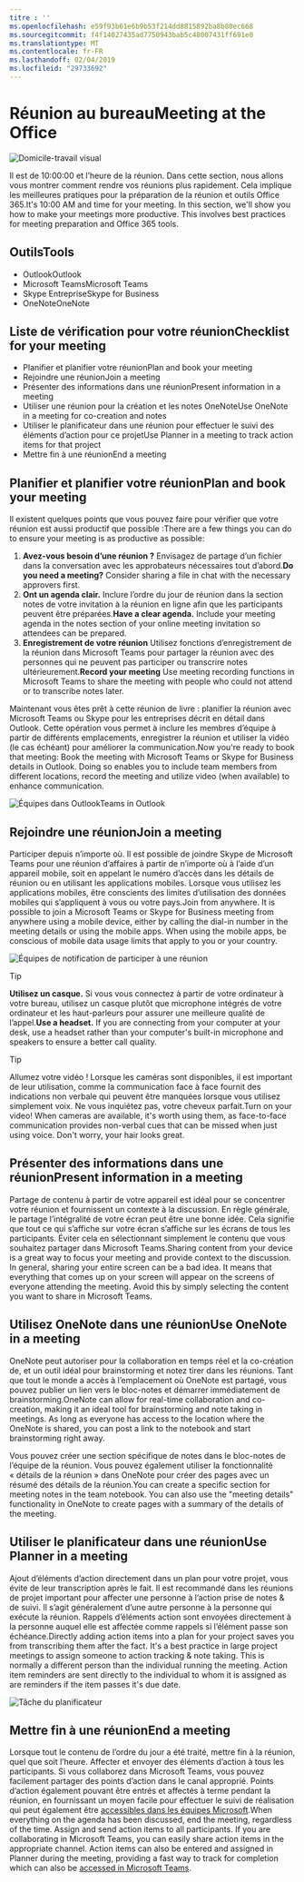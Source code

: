 ```yaml
---
titre : ''
ms.openlocfilehash: e59f93b61e6b9b53f214dd8815892ba8b80ec668
ms.sourcegitcommit: f4f14027435ad7750943bab5c48007431ff691e0
ms.translationtype: MT
ms.contentlocale: fr-FR
ms.lasthandoff: 02/04/2019
ms.locfileid: "29733692"
---
```

# <a name="meeting-at-the-office"></a><span data-ttu-id="c22e0-102">Réunion au bureau</span><span class="sxs-lookup"><span data-stu-id="c22e0-102">Meeting at the Office</span></span>

![Domicile-travail visual](media/ditl_meeting.png)

<span data-ttu-id="c22e0-p101">Il est de 10:00:00 et l’heure de la réunion. Dans cette section, nous allons vous montrer comment rendre vos réunions plus rapidement.  Cela implique les meilleures pratiques pour la préparation de la réunion et outils Office 365.</span><span class="sxs-lookup"><span data-stu-id="c22e0-p101">It's 10:00 AM and time for your meeting. In this section, we'll show you how to make your meetings more productive.  This involves best practices for meeting preparation and Office 365 tools.</span></span>  

## <a name="tools"></a><span data-ttu-id="c22e0-107">Outils</span><span class="sxs-lookup"><span data-stu-id="c22e0-107">Tools</span></span>
- <span data-ttu-id="c22e0-108">Outlook</span><span class="sxs-lookup"><span data-stu-id="c22e0-108">Outlook</span></span>
- <span data-ttu-id="c22e0-109">Microsoft Teams</span><span class="sxs-lookup"><span data-stu-id="c22e0-109">Microsoft Teams</span></span>
- <span data-ttu-id="c22e0-110">Skype Entreprise</span><span class="sxs-lookup"><span data-stu-id="c22e0-110">Skype for Business</span></span>
- <span data-ttu-id="c22e0-111">OneNote</span><span class="sxs-lookup"><span data-stu-id="c22e0-111">OneNote</span></span>

## <a name="checklist-for-your-meeting"></a><span data-ttu-id="c22e0-112">Liste de vérification pour votre réunion</span><span class="sxs-lookup"><span data-stu-id="c22e0-112">Checklist for your meeting</span></span>
- <span data-ttu-id="c22e0-113">Planifier et planifier votre réunion</span><span class="sxs-lookup"><span data-stu-id="c22e0-113">Plan and book your meeting</span></span>
- <span data-ttu-id="c22e0-114">Rejoindre une réunion</span><span class="sxs-lookup"><span data-stu-id="c22e0-114">Join a meeting</span></span>
- <span data-ttu-id="c22e0-115">Présenter des informations dans une réunion</span><span class="sxs-lookup"><span data-stu-id="c22e0-115">Present information in a meeting</span></span>
- <span data-ttu-id="c22e0-116">Utiliser une réunion pour la création et les notes OneNote</span><span class="sxs-lookup"><span data-stu-id="c22e0-116">Use OneNote in a meeting for co-creation and notes</span></span>
- <span data-ttu-id="c22e0-117">Utiliser le planificateur dans une réunion pour effectuer le suivi des éléments d’action pour ce projet</span><span class="sxs-lookup"><span data-stu-id="c22e0-117">Use Planner in a meeting to track action items for that project</span></span>
- <span data-ttu-id="c22e0-118">Mettre fin à une réunion</span><span class="sxs-lookup"><span data-stu-id="c22e0-118">End a meeting</span></span>
 
## <a name="plan-and-book-your-meeting"></a><span data-ttu-id="c22e0-119">Planifier et planifier votre réunion</span><span class="sxs-lookup"><span data-stu-id="c22e0-119">Plan and book your meeting</span></span>
<span data-ttu-id="c22e0-120">Il existent quelques points que vous pouvez faire pour vérifier que votre réunion est aussi productif que possible :</span><span class="sxs-lookup"><span data-stu-id="c22e0-120">There are a few things you can do to ensure your meeting is as productive as possible:</span></span>

1. <span data-ttu-id="c22e0-p102">**Avez-vous besoin d’une réunion ?** Envisagez de partage d’un fichier dans la conversation avec les approbateurs nécessaires tout d’abord.</span><span class="sxs-lookup"><span data-stu-id="c22e0-p102">**Do you need a meeting?** Consider sharing a file in chat with the necessary approvers first.</span></span>  
1. <span data-ttu-id="c22e0-p103">**Ont un agenda clair.**  Inclure l’ordre du jour de réunion dans la section notes de votre invitation à la réunion en ligne afin que les participants peuvent être préparées.</span><span class="sxs-lookup"><span data-stu-id="c22e0-p103">**Have a clear agenda.**  Include your meeting agenda in the notes section of your online meeting invitation so attendees can be prepared.</span></span>
1. <span data-ttu-id="c22e0-125">**Enregistrement de votre réunion**  Utilisez fonctions d’enregistrement de la réunion dans Microsoft Teams pour partager la réunion avec des personnes qui ne peuvent pas participer ou transcrire notes ultérieurement.</span><span class="sxs-lookup"><span data-stu-id="c22e0-125">**Record your meeting**  Use meeting recording functions in Microsoft Teams to share the meeting with people who could not attend or to transcribe notes later.</span></span>  

<span data-ttu-id="c22e0-p104">Maintenant vous êtes prêt à cette réunion de livre : planifier la réunion avec Microsoft Teams ou Skype pour les entreprises décrit en détail dans Outlook. Cette opération vous permet à inclure les membres d’équipe à partir de différents emplacements, enregistrer la réunion et utiliser la vidéo (le cas échéant) pour améliorer la communication.</span><span class="sxs-lookup"><span data-stu-id="c22e0-p104">Now you're ready to book that meeting:  Book the meeting with Microsoft Teams or Skype for Business details in Outlook. Doing so enables you to include team members from different locations, record the meeting and utilize video (when available) to enhance communication.</span></span> 

![<span data-ttu-id="c22e0-128">Équipes dans Outlook</span><span class="sxs-lookup"><span data-stu-id="c22e0-128">Teams in Outlook</span></span> ](media/ditl_teamsoutlook.png)

## <a name="join-a-meeting"></a><span data-ttu-id="c22e0-129">Rejoindre une réunion</span><span class="sxs-lookup"><span data-stu-id="c22e0-129">Join a meeting</span></span>
<span data-ttu-id="c22e0-p105">Participer depuis n’importe où. Il est possible de joindre Skype de Microsoft Teams pour une réunion d’affaires à partir de n’importe où à l’aide d’un appareil mobile, soit en appelant le numéro d’accès dans les détails de réunion ou en utilisant les applications mobiles. Lorsque vous utilisez les applications mobiles, être conscients des limites d’utilisation des données mobiles qui s’appliquent à vous ou votre pays.</span><span class="sxs-lookup"><span data-stu-id="c22e0-p105">Join from anywhere. It is possible to join a Microsoft Teams or Skype for Business meeting from anywhere using a mobile device, either by calling the dial-in number in the meeting details or using the mobile apps. When using the mobile apps, be conscious of mobile data usage limits that apply to you or your country.</span></span>

![Équipes de notification de participer à une réunion](media/ditl_teamsjoin.png)

> [!TIP]
> <span data-ttu-id="c22e0-p106">**Utilisez un casque.** Si vous vous connectez à partir de votre ordinateur à votre bureau, utilisez un casque plutôt que microphone intégrés de votre ordinateur et les haut-parleurs pour assurer une meilleure qualité de l’appel.</span><span class="sxs-lookup"><span data-stu-id="c22e0-p106">**Use a headset.** If you are connecting from your computer at your desk, use a headset rather than your computer's built-in microphone and speakers to ensure a better call quality.</span></span>

> [!TIP]
> <span data-ttu-id="c22e0-p107">Allumez votre vidéo ! Lorsque les caméras sont disponibles, il est important de leur utilisation, comme la communication face à face fournit des indications non verbale qui peuvent être manquées lorsque vous utilisez simplement voix. Ne vous inquiétez pas, votre cheveux parfait.</span><span class="sxs-lookup"><span data-stu-id="c22e0-p107">Turn on your video! When cameras are available, it's worth using them, as face-to-face communication provides non-verbal cues that can be missed when just using voice. Don't worry, your hair looks great.</span></span> 

## <a name="present-information-in-a-meeting"></a><span data-ttu-id="c22e0-139">Présenter des informations dans une réunion</span><span class="sxs-lookup"><span data-stu-id="c22e0-139">Present information in a meeting</span></span>
<span data-ttu-id="c22e0-p108">Partage de contenu à partir de votre appareil est idéal pour se concentrer votre réunion et fournissent un contexte à la discussion. En règle générale, le partage l’intégralité de votre écran peut être une bonne idée. Cela signifie que tout ce qui s’affiche sur votre écran s’affiche sur les écrans de tous les participants. Éviter cela en sélectionnant simplement le contenu que vous souhaitez partager dans Microsoft Teams.</span><span class="sxs-lookup"><span data-stu-id="c22e0-p108">Sharing content from your device is a great way to focus your meeting and provide context to the discussion. In general, sharing your entire screen can be a bad idea. It means that everything that comes up on your screen will appear on the screens of everyone attending the meeting. Avoid this by simply selecting the content you want to share in Microsoft Teams.</span></span> 

## <a name="use-onenote-in-a-meeting"></a><span data-ttu-id="c22e0-144">Utilisez OneNote dans une réunion</span><span class="sxs-lookup"><span data-stu-id="c22e0-144">Use OneNote in a meeting</span></span>
<span data-ttu-id="c22e0-p109">OneNote peut autoriser pour la collaboration en temps réel et la co-création de, et un outil idéal pour brainstorming et notez tirer dans les réunions. Tant que tout le monde a accès à l’emplacement où OneNote est partagé, vous pouvez publier un lien vers le bloc-notes et démarrer immédiatement de brainstorming.</span><span class="sxs-lookup"><span data-stu-id="c22e0-p109">OneNote can allow for real-time collaboration and co-creation, making it an ideal tool for brainstorming and note taking in meetings. As long as everyone has access to the location where the OneNote is shared, you can post a link to the notebook and start brainstorming right away.</span></span>

<span data-ttu-id="c22e0-p110">Vous pouvez créer une section spécifique de notes dans le bloc-notes de l’équipe de la réunion. Vous pouvez également utiliser la fonctionnalité « détails de la réunion » dans OneNote pour créer des pages avec un résumé des détails de la réunion.</span><span class="sxs-lookup"><span data-stu-id="c22e0-p110">You can create a specific section for meeting notes in the team notebook. You can also use the "meeting details" functionality in OneNote to create pages with a summary of the details of the meeting.</span></span>

## <a name="use-planner-in-a-meeting"></a><span data-ttu-id="c22e0-149">Utiliser le planificateur dans une réunion</span><span class="sxs-lookup"><span data-stu-id="c22e0-149">Use Planner in a meeting</span></span>
<span data-ttu-id="c22e0-p111">Ajout d’éléments d’action directement dans un plan pour votre projet, vous évite de leur transcription après le fait. Il est recommandé dans les réunions de projet important pour affecter une personne à l’action prise de notes & de suivi. Il s’agit généralement d’une autre personne à la personne qui exécute la réunion. Rappels d’éléments action sont envoyées directement à la personne auquel elle est affectée comme rappels si l’élément passe son échéance.</span><span class="sxs-lookup"><span data-stu-id="c22e0-p111">Directly adding action items into a plan for your project saves you from transcribing them after the fact. It's a best practice in large project meetings to assign someone to action tracking & note taking. This is normally a different person than the individual running the meeting. Action item reminders are sent directly to the individual to whom it is assigned as are reminders if the item passes it's due date.</span></span> 

![Tâche du planificateur](media/ditl_task.png)

## <a name="end-a-meeting"></a><span data-ttu-id="c22e0-155">Mettre fin à une réunion</span><span class="sxs-lookup"><span data-stu-id="c22e0-155">End a meeting</span></span>
<span data-ttu-id="c22e0-p112">Lorsque tout le contenu de l’ordre du jour a été traité, mettre fin à la réunion, quel que soit l’heure. Affecter et envoyer des éléments d’action à tous les participants. Si vous collaborez dans Microsoft Teams, vous pouvez facilement partager des points d’action dans le canal approprié. Points d’action également pouvant être entrés et affectés à terme pendant la réunion, en fournissant un moyen facile pour effectuer le suivi de réalisation qui peut également être [accessibles dans les équipes Microsoft](https://support.office.com/en-us/article/use-planner-in-microsoft-teams-62798a9f-e8f7-4722-a700-27dd28a06ee0).</span><span class="sxs-lookup"><span data-stu-id="c22e0-p112">When everything on the agenda has been discussed, end the meeting, regardless of the time. Assign and send action items to all participants. If you are collaborating in Microsoft Teams, you can easily share action items in the appropriate channel. Action items can also be entered and assigned in Planner during the meeting, providing a fast way to track for completion which can also be [accessed in Microsoft Teams](https://support.office.com/en-us/article/use-planner-in-microsoft-teams-62798a9f-e8f7-4722-a700-27dd28a06ee0).</span></span> 